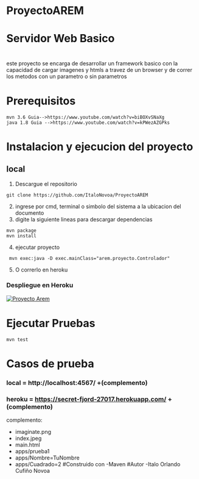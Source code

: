# ProyectoAREM
# Servidor Web Basico
#
este proyecto se encarga de desarrollar un framework basico con la capacidad de cargar imagenes y htmls a travez de un browser y de correr los metodos con un parametro o sin parametros
#
# Prerequisitos
```
mvn 3.6 Guia-->https://www.youtube.com/watch?v=biBOXvSNaXg
java 1.8 Guia -->https://www.youtube.com/watch?v=kPWezAZGPks
```
#
# Instalacion y ejecucion del proyecto

## local


1. Descargue el repositorio
```
git clone https://github.com/ItaloNovoa/ProyectoAREM
```
2. ingrese por cmd, terminal o simbolo del sistema a la ubicacion del documento
3. digite la siguiente lineas para descargar dependencias
```
mvn package
mvn install
```
4. ejecutar proyecto
```
 mvn exec:java -D exec.mainClass="arem.proyecto.Controlador"
```
5. O correrlo en heroku

### Despliegue en  Heroku

[![Proyecto Arem](https://www.herokucdn.com/deploy/button.png)](https://boiling-scrubland-02497.herokuapp.com/)

# Ejecutar Pruebas
```
mvn test
```
# Casos de prueba
### local = http://localhost:4567/ +(complemento)
### heroku = https://secret-fjord-27017.herokuapp.com/ +(complemento)
 complemento:
 - imaginate.png
 - index.jpeg
 - main.html
 - apps/prueba1
 - apps/Nombre=TuNombre
 - apps/Cuadrado=2
#Construido con
-Maven 
#Autor
-Italo Orlando Cufiño Novoa

